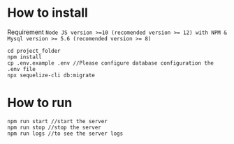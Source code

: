 # How to install
Requirement `Node JS version >=10 (recomended version >= 12) with NPM & Mysql version >= 5.6 (recomended version >= 8)`
```
cd project_folder
npm install
cp .env.example .env //Please configure database configuration the .env file
npx sequelize-cli db:migrate
```



# How to run
```
npm run start //start the server
npm run stop //stop the server
npm run logs //to see the server logs
```
